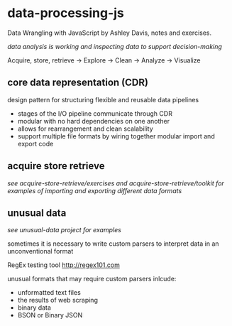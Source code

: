 # data-processing-js
Data Wrangling with JavaScript by Ashley Davis, notes and exercises.

*data analysis is working and inspecting data to support decision-making*

Acquire, store, retrieve -> Explore -> Clean -> Analyze -> Visualize

## core data representation (CDR)

design pattern for structuring flexible and reusable data pipelines

- stages of the I/O pipeline communicate through CDR
- modular with no hard dependencies on one another
- allows for rearrangement and clean scalability
- support multiple file formats by wiring together modular import and export code

## acquire store retrieve
*see acquire-store-retrieve/exercises and acquire-store-retrieve/toolkit for examples of importing and exporting different data formats*

## unusual data
*see unusual-data project for examples*

sometimes it is necessary to write custom parsers to interpret data in an unconventional format

RegEx testing tool http://regex101.com

unusual formats that may require custom parsers inlcude:
- unformatted text files
- the results of web scraping
- binary data
- BSON or Binary JSON
